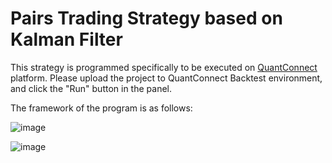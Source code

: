 # Pairs Trading Strategy based on Kalman Filter

This strategy is programmed specifically to be executed on [QuantConnect](https://www.quantconnect.com/terminal/) platform. Please upload the project to QuantConnect Backtest environment, and click the "Run" button in the panel.

The framework of the program is as follows:

![image](https://github.com/yxiaoaz/FINA4803/blob/main/selectpair.png)

![image](https://github.com/yxiaoaz/FINA4803/blob/main/trading.png)
